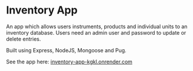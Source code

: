 # Inventory App

An app which allows users instruments, products and individual units to an inventory database. Users need an admin user and password to update or delete entries.

Built using Express, NodeJS, Mongoose and Pug.

See the app here: <a href="https://inventory-app-kgkl.onrender.com/">inventory-app-kgkl.onrender.com</a>
